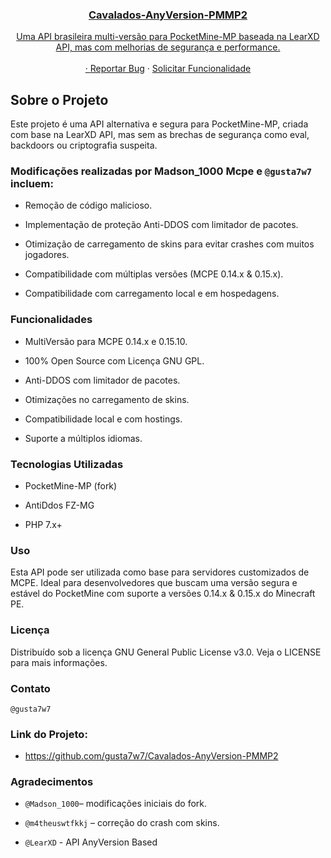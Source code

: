 <div align="side">
  <a href="https://github.com/gusta7w7/Cavalados-AnyVersion-PMMP2"
  </a><h3 align="center">Cavalados-AnyVersion-PMMP2</h3>  <p align="center">
    Uma API brasileira multi-versão para PocketMine-MP baseada na LearXD API, mas com melhorias de segurança e performance.
    <br />
    <br />
    ·
    <a href="https://github.com/gusta7w7/Cavalados-AnyVersion-PMMP2/issues">Reportar Bug</a>
    ·
    <a href="https://github.com/gusta7w7/Cavalados-AnyVersion-PMMP2/issues">Solicitar Funcionalidade</a>
  </p>
  
## Sobre o Projeto

Este projeto é uma API alternativa e segura para PocketMine-MP, criada com base na LearXD API, mas sem as brechas de segurança como eval, backdoors ou criptografia suspeita.

### Modificações realizadas por Madson_1000 Mcpe e ```@gusta7w7``` incluem:

- Remoção de código malicioso.

- Implementação de proteção Anti-DDOS com limitador de pacotes.

- Otimização de carregamento de skins para evitar crashes com muitos jogadores.

- Compatibilidade com múltiplas versões (MCPE 0.14.x & 0.15.x).

- Compatibilidade com carregamento local e em hospedagens.


### Funcionalidades

- MultiVersão para MCPE 0.14.x e 0.15.10.

- 100% Open Source com Licença GNU GPL.

- Anti-DDOS com limitador de pacotes.

- Otimizações no carregamento de skins.

- Compatibilidade local e com hostings.

- Suporte a múltiplos idiomas.


### Tecnologias Utilizadas

- PocketMine-MP (fork)
- AntiDdos FZ-MG

- PHP 7.x+

### Uso

Esta API pode ser utilizada como base para servidores customizados de MCPE. Ideal para desenvolvedores que buscam uma versão segura e estável do PocketMine com suporte a versões 0.14.x & 0.15.x do Minecraft PE.


### Licença

Distribuído sob a licença GNU General Public License v3.0. Veja o LICENSE para mais informações.

### Contato

```@gusta7w7```

### Link do Projeto: 

- https://github.com/gusta7w7/Cavalados-AnyVersion-PMMP2

### Agradecimentos

- ```@Madson_1000```– modificações iniciais do fork.

- ```@m4theuswtfkkj``` – correção do crash com skins.

- ```@LearXD``` - API AnyVersion Based
